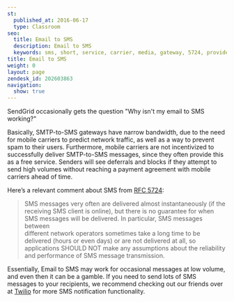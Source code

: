 ```yaml
---
st:
  published_at: 2016-06-17
  type: Classroom
seo:
  title: Email to SMS
  description: Email to SMS
  keywords: sms, short, service, carrier, media, gateway, 5724, provider, vtext, message, text, att, tmobile, verizon
title: Email to SMS
weight: 0
layout: page
zendesk_id: 202603863
navigation:
  show: true
---
```


SendGrid occasionally gets the question "Why isn't my email to SMS working?"

Basically, SMTP-to-SMS gateways have narrow bandwidth, due to the need for mobile carriers to predict network traffic, as well as a way to prevent spam to their users. Furthermore, mobile carriers are not incentivized to successfully deliver SMTP-to-SMS messages, since they often provide this as a free service. Senders will see deferrals and blocks if they attempt to send high volumes without reaching a payment agreement with mobile carriers ahead of time. 

Here’s a relevant comment about SMS from [RFC 5724](http://www.ietf.org/rfc/rfc5724.txt):  
 > SMS messages very often are delivered almost instantaneously (if the  
  receiving SMS client is online), but there is no guarantee for when  
  SMS messages will be delivered.  In particular, SMS messages between  
  different network operators sometimes take a long time to be  
  delivered (hours or even days) or are not delivered at all, so  
  applications SHOULD NOT make any assumptions about the reliability  
  and performance of SMS message transmission.
  >

Essentially, Email to SMS may work for occasional messages at low volume, and even then it can be a gamble. If you need to send lots of SMS messages to your recipients, we recommend checking out our friends over at [Twilio](http://www.twilio.com/sms) for more SMS notification functionality. 


 

